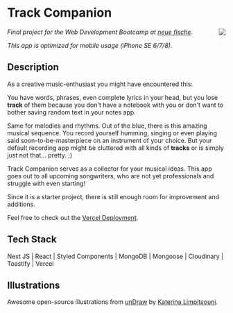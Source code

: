 # Track Companion

<img align="right" src="https://user-images.githubusercontent.com/109735507/196413128-2cd58dcc-3a91-446c-9356-f1408a2bdd71.png"/>

*Final project for the Web Development Bootcamp at [neue fische](https://www.neuefische.de/).*

*This app is optimized for mobile usage (iPhone SE 6/7/8).*

## Description
As a creative music-enthusiast you might have encountered this:

You have words, phrases, even complete lyrics in your head, but you lose **track** of them because you don't have a notebook with you or don't want to bother saving random text in your notes app.

Same for melodies and rhythms. Out of the blue, there is this amazing musical sequence. You record yourself humming, singing or even playing said soon-to-be-masterpiece on an instrument of your choice. But your default recording app might be cluttered with all kinds of **tracks** or is simply just not that... pretty. ;)

Track Companion serves as a collector for your musical ideas.
This app goes out to all upcoming songwriters, who are not yet professionals and struggle with even starting!

Since it is a starter project, there is still enough room for improvement and additions.

Feel free to check out the [Vercel Deployment](https://track-companion.vercel.app/).

## Tech Stack

Next JS | React | Styled Components | MongoDB | Mongoose | Cloudinary | Toastify | Vercel

## Illustrations

Awesome open-source illustrations from [unDraw](https://undraw.co/) by [Katerina Limpitsouni](https://twitter.com/ninaLimpi).
